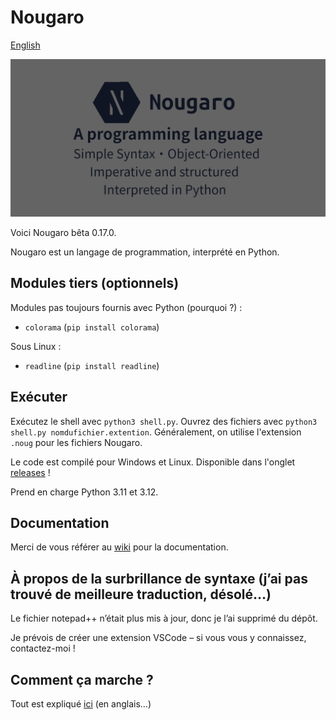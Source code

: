 # Nougaro

[English](README.md)

![Nougaro. Un langage de programmation.](repo-image.png)

Voici Nougaro bêta 0.17.0.

 Nougaro est un langage de programmation, interprété en Python.

## Modules tiers (optionnels)

 Modules pas toujours fournis avec Python (pourquoi&nbsp;?)&nbsp;:

* `colorama` (`pip install colorama`)

 Sous Linux&nbsp;:

* `readline` (`pip install readline`)

## Exécuter

 Exécutez le shell avec `python3 shell.py`. Ouvrez des fichiers avec `python3 shell.py nomdufichier.extention`.
 Généralement, on utilise l'extension `.noug` pour les fichiers Nougaro.

 Le code est compilé pour Windows et Linux. Disponible dans l'onglet [releases](https://github.com/jd-develop/nougaro/releases/)&nbsp;!
 
 Prend en charge Python 3.11 et 3.12.

## Documentation

 Merci de vous référer au [wiki](https://github.com/jd-develop/nougaro/wiki/) pour la documentation.

## À propos de la surbrillance de syntaxe (j’ai pas trouvé de meilleure traduction, désolé…)

 Le fichier notepad++ n’était plus mis à jour, donc je l’ai supprimé du dépôt.

 Je prévois de créer une extension VSCode – si vous vous y connaissez, contactez-moi&nbsp;!

## Comment ça marche&nbsp;?

 Tout est expliqué [ici](how_it_works.md) (en anglais…)
